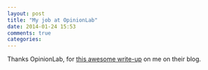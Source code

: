 ```yaml
---
layout: post
title: "My job at OpinionLab"
date: 2014-01-24 15:53
comments: true
categories: 
---
```

Thanks OpinionLab, for [this awesome write-up](http://www.opinionlab.com/opinionlab-rockstars-meet-dean/) on me on their blog.
